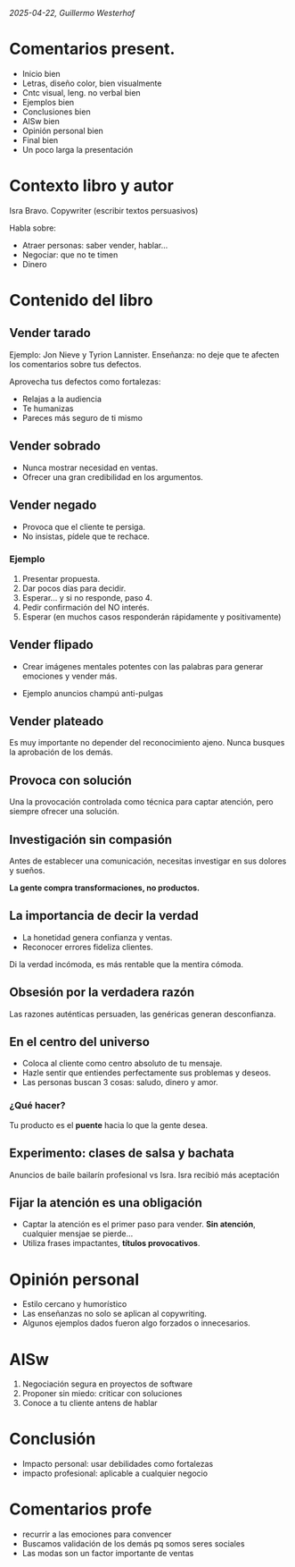 *2025-04-22, Guillermo Westerhof*
# Comentarios present.
- Inicio bien
- Letras, diseño color, bien visualmente
- Cntc visual, leng. no verbal bien
- Ejemplos bien
- Conclusiones bien
- AISw bien
- Opinión personal bien
- Final bien
- Un poco larga la presentación

# Contexto libro y autor
Isra Bravo. Copywriter (escribir textos persuasivos)

Habla sobre:
- Atraer personas: saber vender, hablar...
- Negociar: que no te timen
- Dinero

# Contenido del libro
## Vender tarado
Ejemplo: Jon Nieve y Tyrion Lannister. Enseñanza: no deje que te afecten los comentarios sobre tus defectos.

Aprovecha tus defectos como fortalezas:
- Relajas a la audiencia
- Te humanizas
- Pareces más seguro de ti mismo

## Vender sobrado
- Nunca mostrar necesidad en ventas.
- Ofrecer una gran credibilidad en los argumentos.

## Vender negado
- Provoca que el cliente te persiga.
- No insistas, pídele que te rechace.

### Ejemplo
1. Presentar propuesta.
2. Dar pocos días para decidir.
3. Esperar... y si no responde, paso 4.
4. Pedir confirmación del NO interés.
5. Esperar (en muchos casos responderán rápidamente y positivamente)

## Vender flipado
- Crear imágenes mentales potentes con las palabras para generar emociones y vender más.

- Ejemplo anuncios champú anti-pulgas

## Vender plateado
Es muy importante no depender del reconocimiento ajeno. Nunca busques la aprobación de los demás.

## Provoca con solución
Una la provocación controlada como técnica para captar atención, pero siempre ofrecer una solución.

## Investigación sin compasión
Antes de establecer una comunicación, necesitas investigar en sus dolores y sueños.

**La gente compra transformaciones, no productos.**

## La importancia de decir la verdad
- La honetidad genera confianza y ventas.
- Reconocer errores fideliza clientes.

Di la verdad incómoda, es más rentable que la mentira cómoda.

## Obsesión por la verdadera razón
Las razones auténticas persuaden, las genéricas generan desconfianza.

## En el centro del universo
- Coloca al cliente como centro absoluto de tu mensaje.
- Hazle sentir que entiendes perfectamente sus problemas y deseos.
- Las personas buscan 3 cosas: saludo, dinero y amor.

### ¿Qué hacer?
Tu producto es el **puente** hacia lo que la gente desea.

## Experimento: clases de salsa y bachata
Anuncios de baile bailarín profesional vs Isra. Isra recibió más aceptación

## Fijar la atención es una obligación
- Captar la atención es el primer paso para vender. **Sin atención**, cualquier mensjae se pierde...
- Utiliza frases impactantes, **títulos provocativos**.

# Opinión personal
- Estilo cercano y humorístico
- Las enseñanzas no solo se aplican al copywriting.
- Algunos ejemplos dados fueron algo forzados o innecesarios.

# AISw
1. Negociación segura en proyectos de software
2. Proponer sin miedo: criticar con soluciones
3. Conoce a tu cliente antens de hablar

# Conclusión
- Impacto personal: usar debilidades como fortalezas
- impacto profesional: aplicable a cualquier negocio

# Comentarios profe
- recurrir a las emociones para convencer
- Buscamos validación de los demás pq somos seres sociales
- Las modas son un factor importante de ventas
